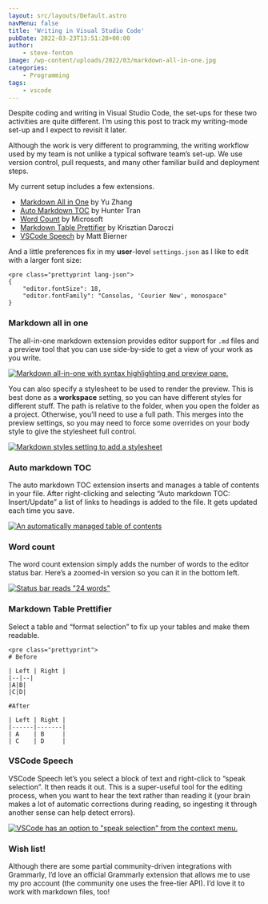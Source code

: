 ```yaml
---
layout: src/layouts/Default.astro
navMenu: false
title: 'Writing in Visual Studio Code'
pubDate: 2022-03-23T13:51:28+00:00
author:
    - steve-fenton
image: /wp-content/uploads/2022/03/markdown-all-in-one.jpg
categories:
    - Programming
tags:
    - vscode
---
```


Despite coding and writing in Visual Studio Code, the set-ups for these two activities are quite different. I’m using this post to track my writing-mode set-up and I expect to revisit it later.

Although the work is very different to programming, the writing workflow used by my team is not unlike a typical software team’s set-up. We use version control, pull requests, and many other familiar build and deployment steps.

My current setup includes a few extensions.

- [Markdown All in One](https://marketplace.visualstudio.com/items?itemName=yzhang.markdown-all-in-one) by Yu Zhang
- [Auto Markdown TOC](https://marketplace.visualstudio.com/items?itemName=huntertran.auto-markdown-toc) by Hunter Tran
- [Word Count](https://marketplace.visualstudio.com/items?itemName=ms-vscode.wordcount) by Microsoft
- [Markdown Table Prettifier](https://marketplace.visualstudio.com/items?itemName=darkriszty.markdown-table-prettify) by Krisztian Daroczi
- [VSCode Speech](https://marketplace.visualstudio.com/items?itemName=bierner.speech) by Matt Bierner

And a little preferences fix in my **user**-level `settings.json` as I like to edit with a larger font size:

```
<pre class="prettyprint lang-json">
{
    "editor.fontSize": 18,
    "editor.fontFamily": "Consolas, 'Courier New', monospace"
}
```
### Markdown all in one

The all-in-one markdown extension provides editor support for `.md` files and a preview tool that you can use side-by-side to get a view of your work as you write.

[![Markdown all-in-one with syntax highlighting and preview pane.](https://www.stevefenton.co.uk/wp-content/uploads/2022/03/markdown-all-in-one-1024x517.jpg)](https://www.stevefenton.co.uk/2022/03/writing-in-visual-studio-code/markdown-all-in-one/)

You can also specify a stylesheet to be used to render the preview. This is best done as a **workspace** setting, so you can have different styles for different stuff. The path is relative to the folder, when you open the folder as a project. Otherwise, you’ll need to use a full path. This merges into the preview settings, so you may need to force some overrides on your body style to give the stylesheet full control.

[![Markdown styles setting to add a stylesheet](https://www.stevefenton.co.uk/wp-content/uploads/2022/03/markdown-styles-1024x439.jpg)](https://www.stevefenton.co.uk/2022/03/writing-in-visual-studio-code/markdown-styles/)

### Auto markdown TOC

The auto markdown TOC extension inserts and manages a table of contents in your file. After right-clicking and selecting “Auto markdown TOC: Insert/Update” a list of links to headings is added to the file. It gets updated each time you save.

[![An automatically managed table of contents](https://www.stevefenton.co.uk/wp-content/uploads/2022/03/markdown-toc-1024x517.jpg)](https://www.stevefenton.co.uk/2022/03/writing-in-visual-studio-code/markdown-toc/)

### Word count

The word count extension simply adds the number of words to the editor status bar. Here’s a zoomed-in version so you can it in the bottom left.

[![Status bar reads "24 words"](https://www.stevefenton.co.uk/wp-content/uploads/2022/03/word-count.jpg)](https://www.stevefenton.co.uk/2022/03/writing-in-visual-studio-code/word-count/)

### Markdown Table Prettifier

Select a table and “format selection” to fix up your tables and make them readable.

```
<pre class="prettyprint">
# Before

| Left | Right |
|--|--|
|A|B|
|C|D|

#After

| Left | Right |
|------|-------|
| A    | B     |
| C    | D     |
```
### VSCode Speech

VSCode Speech let’s you select a block of text and right-click to “speak selection”. It then reads it out. This is a super-useful tool for the editing process, when you want to hear the text rather than reading it (your brain makes a lot of automatic corrections during reading, so ingesting it through another sense can help detect errors).

[![VSCode has an option to "speak selection" from the context menu.](https://www.stevefenton.co.uk/wp-content/uploads/2022/03/vscode-speech-1024x465.jpg)](https://www.stevefenton.co.uk/2022/03/writing-in-visual-studio-code/vscode-speech/)

### Wish list!

Although there are some partial community-driven integrations with Grammarly, I’d love an official Grammarly extension that allows me to use my pro account (the community one uses the free-tier API). I’d love it to work with markdown files, too!